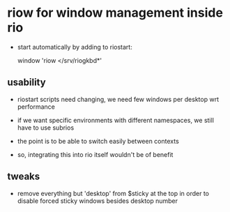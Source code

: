 # riow for window management inside rio

- start automatically by adding to riostart:

	window 'riow </srv/riogkbd*'


## usability

- riostart scripts need changing, we need few windows per desktop wrt performance

- if we want specific environments with different namespaces,
we still have to use subrios

- the point is to be able to switch easily between contexts

- so, integrating this into rio itself wouldn't be of benefit


## tweaks

- remove everything but 'desktop' from $sticky at the top
in order to disable forced sticky windows besides desktop
number
